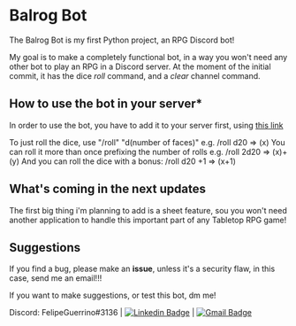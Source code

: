 # Balrog Bot

The Balrog Bot is my first Python project, an RPG Discord bot!

My goal is to make a completely functional bot, in a way you won't need any other bot to play an RPG in a Discord server. At the moment of the initial commit, it has the dice _roll_ command, and a _clear_ channel command.

## How to use the bot in your server*

In order to use the bot, you have to add it to your server first, using [this link](https://discord.com/api/oauth2/authorize?client_id=858773713280434198&permissions=412585621584&scope=bot)

To just roll the dice, use "/roll" "d(number of faces)" e.g. /roll d20 => (x)
You can roll it more than once prefixing the number of rolls e.g. /roll 2d20 => (x)+(y)
And you can roll the dice with a bonus: /roll d20 +1 => (x+1)


## What's coming in the next updates

The first big thing i'm planning to add is a sheet feature, sou you won't need another application to handle this important part of any Tabletop RPG game!

## Suggestions

If you find a bug, please make an **issue**, unless it's a security flaw, in this case, send me an email!!!

If you want to make suggestions, or test this bot, dm me!


Discord: FelipeGuerrino#3136 | [![Linkedin Badge](https://img.shields.io/badge/-LinkedIn-blue?style=flat-square&logo=Linkedin&logoColor=white&link=https://www.linkedin.com/in/felipe-guerrino-18944922a/)](https://www.linkedin.com/in/felipe-guerrino-18944922a/) | [![Gmail Badge](https://img.shields.io/badge/-Gmail-c14438?style=flat-square&logo=Gmail&logoColor=white&link=mailto:felipefbg2005@gmail.com)](mailto:felipefbg2005@gmail.com)
